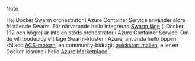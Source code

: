 > [!NOTE]
> Hej Docker Swarm orchestrator i Azure Container Service använder äldre fristående Swarm. För närvarande hello integrerad [Swarm läge](https://docs.docker.com/engine/swarm/) (i Docker 1.12 och högre) är inte en stöds orchestrator i Azure Container Service. Om du vill toodeploy ett läge Swarm-kluster i Azure, använda hello öppen källkod [ACS-motorn](https://github.com/Azure/acs-engine/blob/master/docs/swarmmode.md), en community-bidragit [quickstart mallen](https://azure.microsoft.com/resources/templates/101-acsengine-swarmmode/), eller en Docker-lösning i hello [Azure Marketplace ](https://azuremarketplace.microsoft.com).
> 
> 

